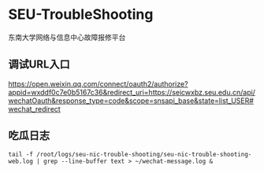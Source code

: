 # SEU-TroubleShooting

东南大学网络与信息中心故障报修平台

## 调试URL入口

https://open.weixin.qq.com/connect/oauth2/authorize?appid=wxddf0c7e0b5167c36&redirect_uri=https://seicwxbz.seu.edu.cn/api/wechatOauth&response_type=code&scope=snsapi_base&state=list_USER#wechat_redirect

## 吃瓜日志
```tail -f /root/logs/seu-nic-trouble-shooting/seu-nic-trouble-shooting-web.log | grep --line-buffer text > ~/wechat-message.log &```